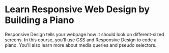 # Learn Responsive Web Design by Building a Piano

Responsive Design tells your webpage how it should look on different-sized screens.
In this course, you'll use CSS and Responsive 
Design to code a piano.
You'll also learn more about media queries and pseudo selectors.